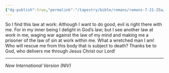 ```yaml
---
{"dg-publish":true,"permalink":"/tapestry/bible/romans/romans-7-21-25a/","title":"Romans 7:21-25a","hide":true,"tags":["bible-verse","bible-verse"],"dgHomeLink":true,"dgShowLocalGraph":true,"dgEnableSearch":true}
---
```



So I find this law at work: Although I want to do good, evil is right there with me. For in my inner being I delight in God’s law;  but I see another law at work in me, waging war against the law of my mind and making me a prisoner of the law of sin at work within me.  What a wretched man I am! Who will rescue me from this body that is subject to death?  Thanks be to God, who delivers me through Jesus Christ our Lord!


---
*New International Version (NIV)*